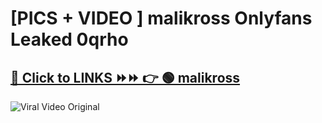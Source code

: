 
 # [PICS + VIDEO ] malikross Onlyfans Leaked 0qrho

## <h2><a href="https://clipsfans.com/malikross&ref=git">🔗 Click to LINKS ⏩⏩ 👉 🟢 malikross </a></h2>

<a href="https://clipsfans.com/malikross&ref=git" rel="nofollow" data-target="animated-image.originalLink"><img src="https://i.ibb.co.com/xMMVF88/686577567.gif" alt="Viral Video Original" style="max-width: 100%; display: inline-block;" data-target="animated-image.originalImage"></a>

